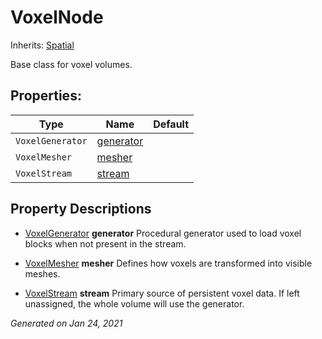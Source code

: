 # VoxelNode

Inherits: [Spatial](https://docs.godotengine.org/en/stable/classes/class_spatial.html)


Base class for voxel volumes.

## Properties: 


Type              | Name                       | Default 
----------------- | -------------------------- | --------
`VoxelGenerator`  | [generator](#i_generator)  |         
`VoxelMesher`     | [mesher](#i_mesher)        |         
`VoxelStream`     | [stream](#i_stream)        |         
<p></p>

## Property Descriptions

- [VoxelGenerator](VoxelGenerator.md)<span id="i_generator"></span> **generator**
Procedural generator used to load voxel blocks when not present in the stream.

- [VoxelMesher](VoxelMesher.md)<span id="i_mesher"></span> **mesher**
Defines how voxels are transformed into visible meshes.

- [VoxelStream](VoxelStream.md)<span id="i_stream"></span> **stream**
Primary source of persistent voxel data. If left unassigned, the whole volume will use the generator.

_Generated on Jan 24, 2021_
